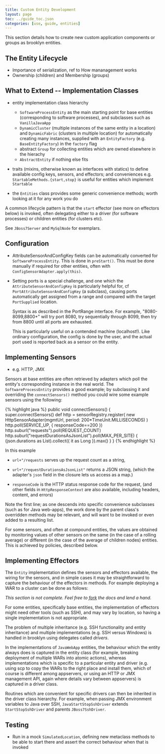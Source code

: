 ```yaml
---
title: Custom Entity Development
layout: page
toc: ../guide_toc.json
categories: [use, guide, entities]
---
```


This section details how to create new custom application components or groups as brooklyn entities.

<a name="entity-lifestyle"></a>
The Entity Lifecycle
--------------------

- Importance of serialization, ref to How mananagement works
- Ownership (children) and Membership (groups)

<a name="implementation-classes"></a>
What to Extend -- Implementation Classes
----------------------------------------

- entity implementation class hierarchy

  - ``SoftwareProcessEntity`` as the main starting point for base entities (corresponding to software processes),
    and subclasses such as ``VanillaJavaApp``
  - ``DynamicCluster`` (multiple instances of the same entity in a location) and 
    ``DynamicFabric`` (clusters in multiple location) for automatically creating many instances,
    supplied with an ``EntityFactory`` (e.g. ``BaseEntityFactory``) in the ``factory`` flag
  - abstract ``Group`` for collecting entities which are owned elsewhere in the hierachy
  - ``AbstractEntity`` if nothing else fits
  
- traits (mixins, otherwise known as interfaces with statics) to define available config keys, sensors, and effectors;
    and conveniences e.g. ``StartableMethods.{start,stop}`` is useful for entities which implement ``Startable``

- the ``Entities`` class provides some generic convenience methods; worth looking at it for any work you do

A common lifecycle pattern is that the ``start`` effector (see more on effectors below) is invoked, 
often delegating either to a driver (for software processes) or children entities (for clusters etc).

See ``JBoss7Server`` and ``MySqlNode`` for exemplars.


<a name="configuration"></a>
Configuration
-------------
<!---
TODO: why to use config?
-->

- AttributeSensorAndConfigKey fields can be automatically converted for ``SoftwareProcessEntity``. 
  This is done in ``preStart()``. This must be done manually if required for other entities,
  often with ``ConfigSensorAdapter.apply(this)``.

- Setting ports is a special challenge, and one which the ``AttributeSensorAndConfigKey`` is particularly helpful for,
  cf ``PortAttributeSensorAndConfigKey`` (a subclass),
  causing ports automatically get assigned from a range and compared with the target ``PortSupplied`` location.
  
  Syntax is as described in the PortRange interface. For example, "8080-8099,8800+" will try port 8080, try sequentially through 8099, then try from 8800 until all ports are exhausted.
  
  This is particularly useful on a contended machine (localhost!). Like ordinary configuration, the config is done by the user, and the actual port used is reported back as a sensor on the entity.
 
<a name="implementing-sensors"></a>
Implementing Sensors
--------------------

- e.g. HTTP, JMX

Sensors at base entities are often retrieved by adapters which poll the entity's corresponding instance in the real world.
The ``SoftwareProcessEntity`` provides a good example; by subclassing it and overriding the ``connectSensors()`` method
you could wire some example sensors using the following: 

{% highlight java %}
public void connectSensors() {
	super.connectSensors()
	def http = sensorRegistry.register(
		new HttpSensorAdapter(mgmtUrl,
								period: 200*TimeUnit.MILLISECONDS)
		)
	http.poll(SERVICE_UP, { responseCode==200 })
	http.suburl("requests").poll(REQUEST_COUNT)
	http.suburl("requestDurationsAsJsonList").poll(MAX_PER_SITE) {
		(json.durations as List).collect({ it as Long }).max()
	}
}
{% endhighlight %}

In this example

- ``url+"/requests`` serves up the request count as a string,

- ``url+"/requestDurationsAsJsonList"`` returns a JSON string, (which the adapter's ``json`` field in the closure lets us access as a map.)

- ``responseCode`` is the HTTP status response code for the request, (and other fields in ``HttpResponseContext`` are also available, including headers, content, and errors)

Note the first line; as one descends into specific convenience subclasses (such as for Java web-apps), the work done by the parent class's overridden methods may be relevant, and will want to be invoked or even added to a resulting list.

For some sensors, and often at compound entities, the values are obtained by monitoring values of other sensors on the same (in the case of a rolling average) or different (in the case of the average of children nodes) entities. This is achieved by policies, described below.

<a name="implementing-effectors"></a>
Implementing Effectors
----------------------

The ``Entity`` implementation defines the sensors and effectors available, the wiring for the sensors,
and in simple cases it may be straightforward to capture the behaviour of the effectors in methods.
For example deploying a WAR to a cluster can be done as follows:

*This section is not complete. Feel free to [fork]({{site.url}}/dev/code) the docs and lend a hand.*

<!---
TODO show an effector which recurses across children
-->

For some entities, specifically base entities, the implementation of effectors might need other tools (such as SSH), and may vary by location, so having a single implementation is not appropriate.

The problem of multiple inheritance (e.g. SSH functionality and entity inheritance) and multiple implementations (e.g. SSH versus Windows) is handled in brooklyn using delegates called _drivers_. 

In the implementations of ``JavaWebApp`` entities, the behaviour which the entity always does is captured in the entity class (for example, breaking deployment of multiple WARs into atomic actions), whereas implementations which is specific to a particular entity and driver (e.g. using scp to copy the WARs to the right place and install them, which of course is different among appservers, or using an HTTP or JMX management API, again where details vary between appservers) is captured in a driver class.

Routines which are convenient for specific drivers can then be inherited in the driver class hierarchy. For example, when passing JMX environment variables to Java over SSH, ``JavaStartStopSshDriver`` extends ``StartStopSshDriver`` and parents ``JBoss7SshDriver``.

<!---
TODO more drivers such as whirr, jmx, etc are planned
-->

<a name="testing"></a>
Testing
-------

* Run in a mock ``SimulatedLocation``, defining new metaclass methods to be able to start there and assert the correct behaviour when that is invoked

